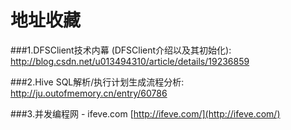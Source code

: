 # 地址收藏

###1.DFSClient技术内幕 (DFSClient介绍以及其初始化):
  http://blog.csdn.net/u013494310/article/details/19236859
  
###2.Hive SQL解析/执行计划生成流程分析:
  http://ju.outofmemory.cn/entry/60786
  
###3.并发编程网 - ifeve.com
  [http://ifeve.com/](http://ifeve.com/)
  

